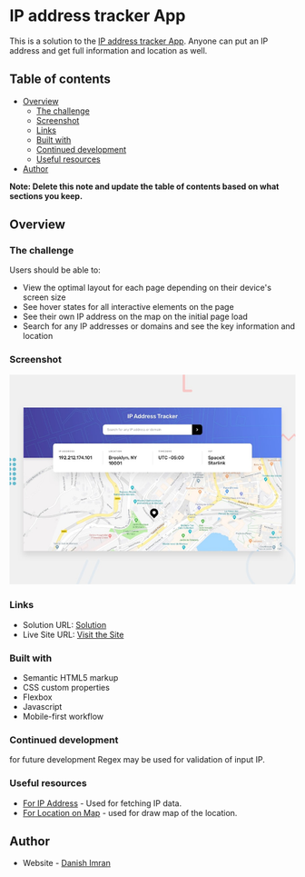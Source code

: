 # IP address tracker App

This is a solution to the [IP address tracker App](https://www.frontendmentor.io/challenges/ip-address-tracker-I8-0yYAH0).
Anyone can put an IP address and get full information and location as well.

## Table of contents

- [Overview](#overview)
  - [The challenge](#the-challenge)
  - [Screenshot](#screenshot)
  - [Links](#links)
  - [Built with](#built-with)
  - [Continued development](#continued-development)
  - [Useful resources](#useful-resources)
- [Author](#author)

**Note: Delete this note and update the table of contents based on what sections you keep.**

## Overview

### The challenge

Users should be able to:

- View the optimal layout for each page depending on their device's screen size
- See hover states for all interactive elements on the page
- See their own IP address on the map on the initial page load
- Search for any IP addresses or domains and see the key information and location

### Screenshot

![IP Adderess tracker](./design/desktop-preview.jpg)

### Links

- Solution URL: [Solution](https://github.com/danishimran07/IP-Location-App/)
- Live Site URL: [Visit the Site ](https://danishimran07.github.io/IP-Location-App/)

### Built with

- Semantic HTML5 markup
- CSS custom properties
- Flexbox
- Javascript
- Mobile-first workflow

### Continued development

for future development Regex may be used for validation of input IP.

### Useful resources

- [For IP Address](https://www.ipify.org/) - Used for fetching IP data.
- [For Location on Map](https://openstreetmap.org/) - used for draw map of the location.

## Author

- Website - [Danish Imran ](https://github.com/danishimran07/)
